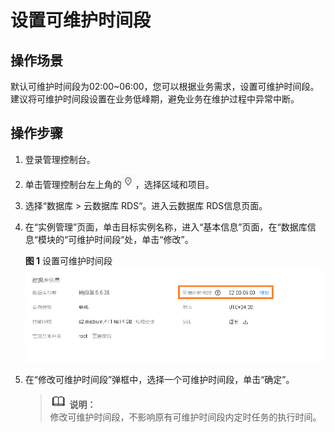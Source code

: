 # 设置可维护时间段<a name="rds_sqlserver_05_0038"></a>

## 操作场景<a name="rds_05_0038_section18415141193414"></a>

默认可维护时间段为02:00\~06:00，您可以根据业务需求，设置可维护时间段。建议将可维护时间段设置在业务低峰期，避免业务在维护过程中异常中断。

## 操作步骤<a name="rds_05_0038_section3437195084312"></a>

1.  登录管理控制台。
2.  单击管理控制台左上角的![](figures/Region灰色图标.png)，选择区域和项目。
3.  选择“数据库  \>  云数据库 RDS“。进入云数据库 RDS信息页面。
4.  在“实例管理”页面，单击目标实例名称，进入“基本信息”页面，在“数据库信息“模块的“可维护时间段“处，单击“修改”。

    **图 1**  设置可维护时间段<a name="rds_05_0038_fig320373055118"></a>  
    ![](figures/设置可维护时间段.png "设置可维护时间段")

5.  在“修改可维护时间段”弹框中，选择一个可维护时间段，单击“确定”。

    >![](public_sys-resources/icon-note.gif) **说明：**   
    >修改可维护时间段，不影响原有可维护时间段内定时任务的执行时间。  


